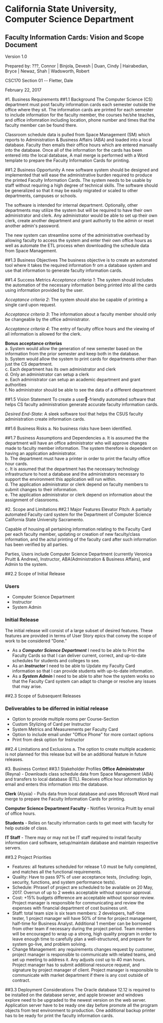 # California State University, Computer Science Department
## Faculty Information Cards: Vision and Scope Document


Version 1.0

Prepared by: ???, Connor | Binjola, Devesh | Duan, Cindy | Hairabedian, Bryce | Newaz, Shah | Wadsworth, Robert

CSC170 Section 01 -- Fletter, Dale

February 22, 2017

#1. Business Requirements
##1.1 Background
The Computer Science (CS) department must post faculty information cards each semester outside the office where they sit.  The information cards are printed for each semester to include information for the faculty member, the courses he/she teaches, and office infomration including location, phone number and times that the faculty member can be found there.

Classroom schedule data is pulled from Space Management (SM) which reports to Administration & Business Affairs (ABA) and loaded into a local database.  Faculty then emails their office hours which are entered manually into the database.  Once all of the information for the cards has been entered into the local database, A mail merge is performed with a Word template to prepare the Faculty Information Cards for printing.

##1.2 Business Opportunity
A new software system should be designed and implemented that will ease the administrative burden required to produce the printed Faculty Information Cards.  The system needs to be usable by staff without requiring a high degree of technical skills.  The software should be generalized so that it may be easily migrated or scaled to other departments, campuses or schools.

The software is intended for internal department.  Optionally, other departments may utilize the system but will be required to have their own administrator and clerk.  Any administrator would be able to set up their own clerk, create another department and grant authority to the admin or reset another admin's password.

The new system can streamline some of the administrative overhead by allowing faculty to access the system and enter their own office hours as well as automate the ETL process when downloading the schedule data from Space Management.

##1.3 Business Objectives
The business objective is to create an automated tool where it takes the required information fr
om a database system and use that information to generate faculty information cards.

##1.4 Success Metrics
*Acceptance criteria 1*: The system should includes the automation of the necessary information being printed into all the cards using information provided by the user.
   
*Acceptance criteria 2*: The system should also be capable of printing a single card upon request.
    
*Acceptance criteria 3*: The information about a faculty member should only be changeable by the office administrator. 

*Acceptance criteria 4*: The entry of faculty office hours and the viewing of all information is allowed for the clerk.
        
__Bonus acceptance criterias__  
a. System would allow the generation of new semester based on the information from the prior semester and keep both in the database.  
b. System would allow the system to print cards for departments other than just the CS department.  
c. Each department has its own administrator and clerk  
d. Only an administrator can setup a clerk  
e. Each administrator can setup an academic department and grant authorities  
f. No administrator should be able to see the data of a different department

##1.5 Vision Statement
To create a user-friendly automated software that helps CS faculty administration generate accurate faculty information cards.

*Desired End-State*: A sleek software tool that helps the CSUS faculty administration create information cards.

##1.6 Business Risks
a. No business risks have been identified.

##1.7 Business Assumptions and Dependencies
a. It is assumed the the department will have an office administrator who will approve changes made to faculty member information. The system therefore is dependent on having an application administrator.  
b. The department must have a printer in order to print the faculty office hour cards.  
c. It is assumed that the department has the necessary technology infrastructure to host a database and the administrators necessary to support the environment this application will run within.  
d. The application administrator or clerk depend on faculty members to submit changes to their information.  
e. The application administrator or clerk depend on information about the assignment of classrooms.    

#2. Scope and Limitations
##2.1 Major Features
Elevator Pitch: A partially automated Faculty card system for the Department of Computer Science
 California State University Sacramento.

Capable of housing all pertaining information relating to the Faculty Card per each faculty member, updating or creation of new faculty/class information, and the actul printing of the faculty card after such information has been verified by all parties.

Parties, Users include Computer Science Department (currently Veronica Pruitt & Andrew), Instructor, ABA(Administration & Business Affairs), and Admin to the system.
    
##2.2 Scope of Initial Release
### Users
* Computer Science Department
* Instructor
* System Admin
    
### Initial Release
The initial release will consist of a large subset of desired features. These features are provided in terms of User Story epics that convey the scope of work to be considered "Done."

* As a __*Computer Science Department*__ I need to be able to Print the Faculty Cards so that I can deliver current, correct, and up-to-date schedules for students and colleges to see.
* As an __*Instructor*__ I need to be able to Update my Faculty Card information so that I can provide students with up-to-date information.
* As a __*System Admin*__ I need to be able to alter how the system works so that the Faculty Card system can adapt to change or resolve any issues that may arise.

##2.3 Scope of Subsequent Releases
### Deliverables to be diferred in initial release
* Option to provide multiple rooms per Course-Section
* Custom Stylizing of Card per Instructor
* System Metrics and Measurements per Faculty Card
* Option to include email under "Office Phone" for more contact options
* Print from desk option for Instructor

##2.4 Limitations and Exclusions
a. The option to create multiple academic is not planned for this release but will be an additional feature in future releases.

#3. Business Context
##3.1 Stakeholder Profiles
__Office Administrator__ (Reyna) - Downloads class schedule data from Space Management (ABA) and transfers to local database (ETL).  Receives office hour information by email and enters this information into the database.

__Clerk__ (Alysia) - Pulls data from local database and uses Microsoft Word mail merge to prepare the Faculty Information Cards for printing.

__Computer Science Department Faculty__ - Notifies Veronica Pruitt by email of office hours.

__Students__ - Relies on faculty information cards to get meet with faculty for help outside of class.

__IT Staff__ - There may or may not be IT staff required to install faculty information card software, setup/maintain database and maintain respective servers.

##3.2 Project Priorities
* Features: all features scheduled for release 1.0 must be fully completed, and matches all the functional requirements. 
* Quality: Have to pass 97% of user acceptance tests, (including: login, security, functions, and system performance tests). 
* Schedule: Phrase1 of project are scheduled to be available on 20 May, 2017. Overrun of up to 2 weeks acceptable without sponsor approval. 
* Cost: +15% budgets difference are acceptable without sponsor review. Project manager is responsible for communicating and review the expenses with financial department of cost business unit. 
* Staff: total team size is six team members: 2 developers, half-time tester, 1 project manager will have 50% of time for project management, half-time for Business Analyst. Additional 1 member can be borrowed from other team if necessary during the project period. Team members will be encouraged to wrap up a strong, high quality program in order to leave enough time to carefully plan a well-structured, and prepare for system go-live, and problem solving.
* Change Management: any requirements changes request by customer, project manager is responsible to communicate with related teams, and set up meeting to address it.  Any adjusts cost up to 40 man hours. Project manager has to submit additional resource request, and signature by project manager of client. Project manager is responsible to communicate with market department if there is any cost outside of contract.

##3.3 Deployment Considerations
The Oracle database 12.12 is required to be installed on the database server, and apple browser and windows explore need to be upgraded to the newest version on the web server. Application server have to be ready one day before promote all the program objects from test environment to production. One additional backup printer has to be ready for print the faculty information cards. 
